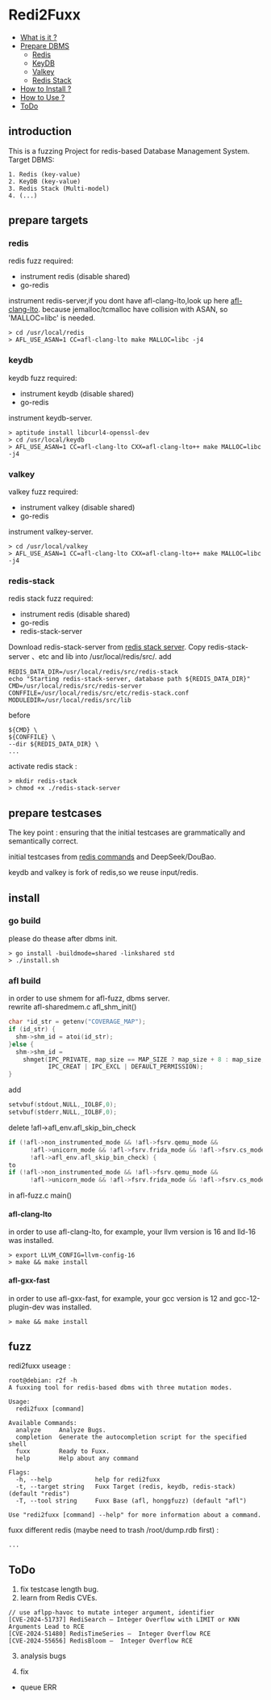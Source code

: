 # Redi2Fuxx
* [What is it ?](#introduction)
* [Prepare DBMS](#prepare-targets)
   * [Redis](#redis)
   * [KeyDB](#keydb)
   * [Valkey](#valkey)
   * [Redis Stack](#redis-stack)
* [How to Install ?](#install)
* [How to Use ?](#fuzz)
* [ToDo](#todo)

## introduction
This is a fuzzing Project for redis-based Database Management System.
Target DBMS:
``` shell
1. Redis (key-value)
2. KeyDB (key-value)
3. Redis Stack (Multi-model)
4. (...)
```

## prepare targets

### redis
redis fuzz required:
- instrument redis (disable shared)
- go-redis

instrument redis-server,if you dont have afl-clang-lto,look up here [afl-clang-lto](#afl-clang-lto).
because jemalloc/tcmalloc have collision with ASAN, so 'MALLOC=libc' is needed.
``` shell
> cd /usr/local/redis
> AFL_USE_ASAN=1 CC=afl-clang-lto make MALLOC=libc -j4
```

### keydb
keydb fuzz required:
- instrument keydb (disable shared)
- go-redis

instrument keydb-server.
``` shell
> aptitude install libcurl4-openssl-dev
> cd /usr/local/keydb
> AFL_USE_ASAN=1 CC=afl-clang-lto CXX=afl-clang-lto++ make MALLOC=libc -j4
```

### valkey
valkey fuzz required:
- instrument valkey (disable shared)
- go-redis

instrument valkey-server.
``` shell
> cd /usr/local/valkey
> AFL_USE_ASAN=1 CC=afl-clang-lto CXX=afl-clang-lto++ make MALLOC=libc -j4
```

### redis-stack
redis stack fuzz required:
- instrument redis (disable shared)
- go-redis
- redis-stack-server

Download redis-stack-server from [redis stack server](https://redis.io/downloads/#redis-stack-downloads). Copy redis-stack-server 、etc and lib into /usr/local/redis/src/.
add
``` shell
REDIS_DATA_DIR=/usr/local/redis/src/redis-stack
echo "Starting redis-stack-server, database path ${REDIS_DATA_DIR}"
CMD=/usr/local/redis/src/redis-server
CONFFILE=/usr/local/redis/src/etc/redis-stack.conf
MODULEDIR=/usr/local/redis/src/lib
```
before
``` shell
${CMD} \
${CONFFILE} \
--dir ${REDIS_DATA_DIR} \
...
```
activate redis stack :
``` shell
> mkdir redis-stack
> chmod +x ./redis-stack-server
```

## prepare testcases

The key point : ensuring that the initial testcases are grammatically and semantically correct.

initial testcases from [redis commands](https://redis.io/docs/latest/commands/) and DeepSeek/DouBao.

keydb and valkey is fork of redis,so we reuse input/redis.

## install

### go build
please do thease after dbms init.
``` shell
> go install -buildmode=shared -linkshared std
> ./install.sh
```

### afl build
in order to use shmem for afl-fuzz, dbms server.<br>
rewrite afl-sharedmem.c afl_shm_init()
``` c
char *id_str = getenv("COVERAGE_MAP");
if (id_str) {
  shm->shm_id = atoi(id_str);
}else {
  shm->shm_id =
    shmget(IPC_PRIVATE, map_size == MAP_SIZE ? map_size + 8 : map_size,
           IPC_CREAT | IPC_EXCL | DEFAULT_PERMISSION);
}
```
add 
``` c
setvbuf(stdout,NULL,_IOLBF,0);
setvbuf(stderr,NULL,_IOLBF,0);
```
delete !afl->afl_env.afl_skip_bin_check
```c
if (!afl->non_instrumented_mode && !afl->fsrv.qemu_mode &&
      !afl->unicorn_mode && !afl->fsrv.frida_mode && !afl->fsrv.cs_mode &&
      !afl->afl_env.afl_skip_bin_check) {
to
if (!afl->non_instrumented_mode && !afl->fsrv.qemu_mode &&
      !afl->unicorn_mode && !afl->fsrv.frida_mode && !afl->fsrv.cs_mode) {

```
in afl-fuzz.c main()

#### afl-clang-lto
in order to use afl-clang-lto, for example, your llvm version is 16 and lld-16 was installed.
``` shell
> export LLVM_CONFIG=llvm-config-16
> make && make install
```
#### afl-gxx-fast
in order to use afl-gxx-fast, for example, your gcc version is 12 and gcc-12-plugin-dev was installed.
``` shell
> make && make install
```

## fuzz

redi2fuxx useage :
``` shell
root@debian: r2f -h
A fuxxing tool for redis-based dbms with three mutation modes.

Usage:
  redi2fuxx [command]

Available Commands:
  analyze     Analyze Bugs.
  completion  Generate the autocompletion script for the specified shell
  fuxx        Ready to Fuxx.
  help        Help about any command

Flags:
  -h, --help            help for redi2fuxx
  -t, --target string   Fuxx Target (redis, keydb, redis-stack) (default "redis")
  -T, --tool string     Fuxx Base (afl, honggfuzz) (default "afl")

Use "redi2fuxx [command] --help" for more information about a command.
```

fuxx different redis (maybe need to trash /root/dump.rdb first) : 
``` shell
...
```

## ToDo
1. fix testcase length bug.
2. learn from Redis CVEs.
``` shell
// use aflpp-havoc to mutate integer argument, identifier
[CVE-2024-51737] RediSearch – Integer Overflow with LIMIT or KNN Arguments Lead to RCE
[CVE-2024-51480] RedisTimeSeries –  Integer Overflow RCE
[CVE-2024-55656] RedisBloom –  Integer Overflow RCE
```
3. analysis bugs

4. fix

- queue ERR

